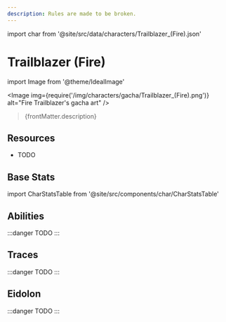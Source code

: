 ```yaml
---
description: Rules are made to be broken.
---
```


import char from '@site/src/data/characters/Trailblazer_(Fire).json'

# Trailblazer (Fire)

import Image from '@theme/IdealImage'

<Image img={require('/img/characters/gacha/Trailblazer_(Fire).png')} alt="Fire Trailblazer's gacha art" />
<blockquote>{frontMatter.description}</blockquote>

## Resources

* TODO

## Base Stats

import CharStatsTable from '@site/src/components/char/CharStatsTable'

<CharStatsTable char={char} />

## Abilities

:::danger
TODO
:::

## Traces

:::danger
TODO
:::

## Eidolon

:::danger
TODO
:::